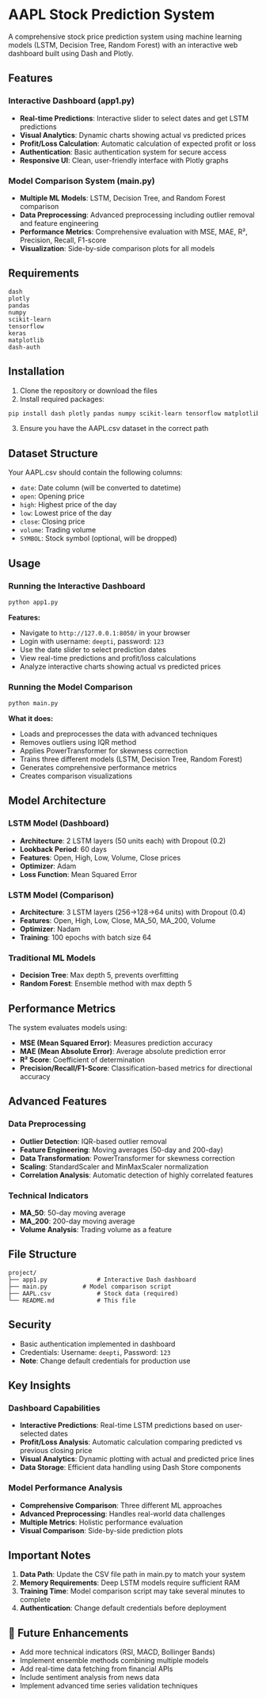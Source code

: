 # AAPL Stock Prediction System

A comprehensive stock price prediction system using machine learning models (LSTM, Decision Tree, Random Forest) with an interactive web dashboard built using Dash and Plotly.

##  Features

### Interactive Dashboard (app1.py)
- **Real-time Predictions**: Interactive slider to select dates and get LSTM predictions
- **Visual Analytics**: Dynamic charts showing actual vs predicted prices
- **Profit/Loss Calculation**: Automatic calculation of expected profit or loss
- **Authentication**: Basic authentication system for secure access
- **Responsive UI**: Clean, user-friendly interface with Plotly graphs

### Model Comparison System (main.py)
- **Multiple ML Models**: LSTM, Decision Tree, and Random Forest comparison
- **Data Preprocessing**: Advanced preprocessing including outlier removal and feature engineering
- **Performance Metrics**: Comprehensive evaluation with MSE, MAE, R², Precision, Recall, F1-score
- **Visualization**: Side-by-side comparison plots for all models

##  Requirements

```
dash
plotly
pandas
numpy
scikit-learn
tensorflow
keras
matplotlib
dash-auth
```

##  Installation

1. Clone the repository or download the files
2. Install required packages:
```bash
pip install dash plotly pandas numpy scikit-learn tensorflow matplotlib dash-auth
```
3. Ensure you have the AAPL.csv dataset in the correct path

## Dataset Structure

Your AAPL.csv should contain the following columns:
- `date`: Date column (will be converted to datetime)
- `open`: Opening price
- `high`: Highest price of the day
- `low`: Lowest price of the day
- `close`: Closing price
- `volume`: Trading volume
- `SYMBOL`: Stock symbol (optional, will be dropped)

## Usage

### Running the Interactive Dashboard

```bash
python app1.py
```

**Features:**
- Navigate to `http://127.0.0.1:8050/` in your browser
- Login with username: `deepti`, password: `123`
- Use the date slider to select prediction dates
- View real-time predictions and profit/loss calculations
- Analyze interactive charts showing actual vs predicted prices

### Running the Model Comparison

```bash
python main.py
```

**What it does:**
- Loads and preprocesses the data with advanced techniques
- Removes outliers using IQR method
- Applies PowerTransformer for skewness correction
- Trains three different models (LSTM, Decision Tree, Random Forest)
- Generates comprehensive performance metrics
- Creates comparison visualizations

##  Model Architecture

### LSTM Model (Dashboard)
- **Architecture**: 2 LSTM layers (50 units each) with Dropout (0.2)
- **Lookback Period**: 60 days
- **Features**: Open, High, Low, Volume, Close prices
- **Optimizer**: Adam
- **Loss Function**: Mean Squared Error

### LSTM Model (Comparison)
- **Architecture**: 3 LSTM layers (256→128→64 units) with Dropout (0.4)
- **Features**: Open, High, Low, Close, MA_50, MA_200, Volume
- **Optimizer**: Nadam
- **Training**: 100 epochs with batch size 64

### Traditional ML Models
- **Decision Tree**: Max depth 5, prevents overfitting
- **Random Forest**: Ensemble method with max depth 5

## Performance Metrics

The system evaluates models using:
- **MSE (Mean Squared Error)**: Measures prediction accuracy
- **MAE (Mean Absolute Error)**: Average absolute prediction error
- **R² Score**: Coefficient of determination
- **Precision/Recall/F1-Score**: Classification-based metrics for directional accuracy

##  Advanced Features

### Data Preprocessing
- **Outlier Detection**: IQR-based outlier removal
- **Feature Engineering**: Moving averages (50-day and 200-day)
- **Data Transformation**: PowerTransformer for skewness correction
- **Scaling**: StandardScaler and MinMaxScaler normalization
- **Correlation Analysis**: Automatic detection of highly correlated features

### Technical Indicators
- **MA_50**: 50-day moving average
- **MA_200**: 200-day moving average
- **Volume Analysis**: Trading volume as a feature

##  File Structure

```
project/
├── app1.py              # Interactive Dash dashboard
├── main.py          # Model comparison script
├── AAPL.csv             # Stock data (required)
└── README.md            # This file
```

## Security

- Basic authentication implemented in dashboard
- Credentials: Username: `deepti`, Password: `123`
- **Note**: Change default credentials for production use

## Key Insights

### Dashboard Capabilities
- **Interactive Predictions**: Real-time LSTM predictions based on user-selected dates
- **Profit/Loss Analysis**: Automatic calculation comparing predicted vs previous closing price
- **Visual Analytics**: Dynamic plotting with actual and predicted price lines
- **Data Storage**: Efficient data handling using Dash Store components

### Model Performance Analysis
- **Comprehensive Comparison**: Three different ML approaches
- **Advanced Preprocessing**: Handles real-world data challenges
- **Multiple Metrics**: Holistic performance evaluation
- **Visual Comparison**: Side-by-side prediction plots

## Important Notes

1. **Data Path**: Update the CSV file path in main.py to match your system
2. **Memory Requirements**: Deep LSTM models require sufficient RAM
3. **Training Time**: Model comparison script may take several minutes to complete
4. **Authentication**: Change default credentials before deployment

## 🔮 Future Enhancements

- Add more technical indicators (RSI, MACD, Bollinger Bands)
- Implement ensemble methods combining multiple models
- Add real-time data fetching from financial APIs
- Include sentiment analysis from news data
- Implement advanced time series validation techniques

